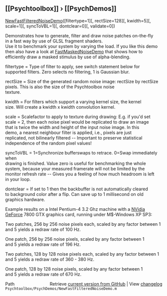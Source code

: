 ## [[Psychtoolbox]] &#8250; [[PsychDemos]]

[NewFastFilteredNoiseDemo](NewFastFilteredNoiseDemo)([filtertype=1][, rectSize=128][, kwidth=5][, scale=1][, syncToVBL=1][, dontclear=0][, validate=0])  
  
Demonstrates how to generate, filter and draw noise patches on-the-fly   
in a fast way by use of GLSL fragment shaders.  
Use it to benchmark your system by varying the load. If you like this demo  
then also have a look at [FastMaskedNoiseDemo](FastMaskedNoiseDemo) that shows how to  
efficiently draw a masked stimulus by use of alpha-blending.  
  
filtertype = Type of filter to apply, see switch statement below for  
supported filters. Zero selects no filtering, 1 is Gaussian blur.  
  
rectSize = Size of the generated random noise image: rectSize by rectSize  
           pixels. This is also the size of the Psychtoolbox noise  
           texture.  
  
kwidth = For filters which support a varying kernel size, the kernel  
size. Will create a kwidth x kwidth convolution kernel.  
  
scale = Scalefactor to apply to texture during drawing: E.g. if you'd set  
scale = 2, then each noise pixel would be replicated to draw an image  
that is twice the width and height of the input noise image. In this  
demo, a nearest neighbour filter is applied, i.e., pixels are just  
replicated, not bilinearly filtered -- Important to preserve statistical  
independence of the random pixel values!  
  
syncToVBL = 1=Synchronize bufferswaps to retrace. 0=Swap immediately when  
drawing is finished. Value zero is useful for benchmarking the whole  
system, because your measured framerate will not be limited by the  
monitor refresh rate -- Gives you a feeling of how much headroom is left  
in your loop.  
  
dontclear = If set to 1 then the backbuffer is not automatically cleared  
to background color after a flip. Can save up to 1 millisecond on old  
graphics hardware.  
  
Example results on a Intel Pentium-4 3.2 Ghz machine with a [NVidia](NVidia)  
[GeForce](GeForce) 7800 GTX graphics card, running under M$-Windows XP SP3:  
  
Two patches, 256 by 256 noise pixels each, scaled by any factor between 1  
and 5 yields a redraw rate of 100 Hz.  
  
One patch, 256 by 256 noise pixels, scaled by any factor between 1  
and 5 yields a redraw rate of 196 Hz.  
  
Two patches, 128 by 128 noise pixels each, scaled by any factor between 1  
and 5 yields a redraw rate of 360 - 380 Hz.  
  
One patch, 128 by 128 noise pixels, scaled by any factor between 1  
and 5 yields a redraw rate of 670 Hz.  




<div class="code_header" style="text-align:right;">
  <span style="float:left;">Path&nbsp;&nbsp;</span> <span class="counter">Retrieve <a href=
  "https://raw.github.com/Psychtoolbox-3/Psychtoolbox-3/beta/Psychtoolbox/PsychDemos/NewFastFilteredNoiseDemo.m">current version from GitHub</a> | View <a href=
  "https://github.com/Psychtoolbox-3/Psychtoolbox-3/commits/beta/Psychtoolbox/PsychDemos/NewFastFilteredNoiseDemo.m">changelog</a></span>
</div>
<div class="code">
  <code>Psychtoolbox/PsychDemos/NewFastFilteredNoiseDemo.m</code>
</div>

